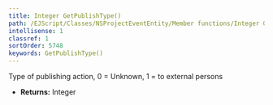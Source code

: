 ```yaml
---
title: Integer GetPublishType()
path: /EJScript/Classes/NSProjectEventEntity/Member functions/Integer GetPublishType()
intellisense: 1
classref: 1
sortOrder: 5748
keywords: GetPublishType()
---
```



Type of publishing action, 0 = Unknown, 1 = to external persons

* **Returns:** Integer
